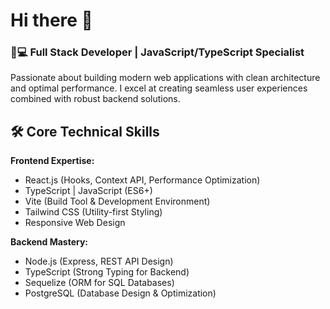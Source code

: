 # Hi there 👋  

### 👨💻 Full Stack Developer | JavaScript/TypeScript Specialist
Passionate about building modern web applications with clean architecture and optimal performance. I excel at creating seamless user experiences combined with robust backend solutions.

## 🛠️ Core Technical Skills

**Frontend Expertise:**
- React.js (Hooks, Context API, Performance Optimization)
- TypeScript | JavaScript (ES6+)
- Vite (Build Tool & Development Environment)
- Tailwind CSS (Utility-first Styling)
- Responsive Web Design

**Backend Mastery:**
- Node.js (Express, REST API Design)
- TypeScript (Strong Typing for Backend)
- Sequelize (ORM for SQL Databases)
- PostgreSQL (Database Design & Optimization)


